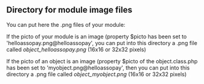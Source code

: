 
Directory for module image files
--------------------------------

You can put here the .png files of your module:


If the picto of your module is an image (property $picto has been set to 'helloassopay.png@helloassopay', you can put into this
directory a .png file called *object_helloassopay.png* (16x16 or 32x32 pixels)


If the picto of an object is an image (property $picto of the object.class.php has been set to 'myobject.png@helloassopay', then you can put into this
directory a .png file called *object_myobject.png* (16x16 or 32x32 pixels)

